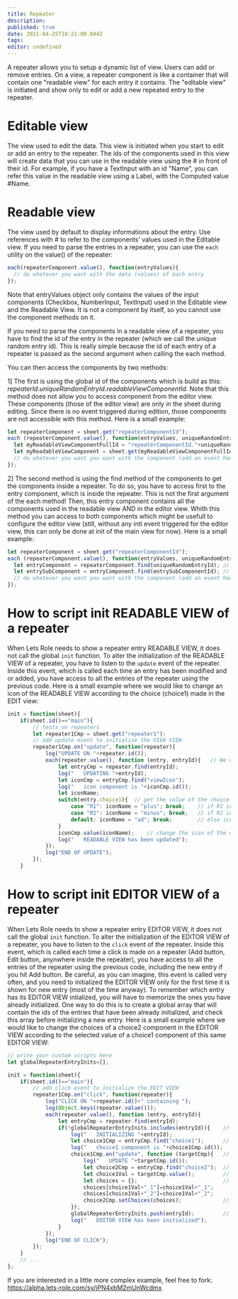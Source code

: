 ```yaml
---
title: Repeater
description: 
published: true
date: 2021-04-25T18:21:00.044Z
tags: 
editor: undefined
---
```


A repeater allows you to setup a dynamic list of view. Users can add or remove entries. On a view, a repeater component is like a container that will contain one "readable view" for each entry it contains. The "editable view" is initiated and show only to edit or add a new repeated entry to the repeater.

# Editable view
The view used to edit the data. This view is initiated when you start to edit or add an entry to the repeater. The ids of the components used in this view will create data that you can use in the readable view using the # in front of their id. For example, if you have a TextInput with an id "Name", you can refer this value in the readable view using a Label, with the Computed value #Name.

# Readable view
The view used by default to display informations about the entry. Use references with # to refer to the components' values used in the Editable view. If you need to parse the entries in a repeater, you can use the `each` utility on the value() of the repeater:
```javascript
each(repeaterComponent.value(), function(entryValues){
  // do whatever you want with the data (values) of each entry
});
```
Note that entryValues object only contains the values of the input components (Checkbox, NumberInput, TextInput) used in the Editable view and the Readable View. It is not a component by itself, so you cannot use the component methods on it.

If you need to parse the components in a readable view of a repeater, you have to find the id of the entry in the repeater (which we call the unique random entry id). This is really simple because the id of each entry of a repeater is passed as the second argument when calling the each method.

You can then access the components by two methods:

1] The first is using the global id of the components which is build as this: *repeaterId*.*uniqueRandomEntryId*.*readableViewComponentId*. Note that this method does not allow you to access component from the editor view. These components (those of the editor view) are only in the sheet during editing. Since there is no event triggered during edition, those components are not accessible with this method. Here is a small example:
```javascript
let repeaterComponent = sheet.get("repeaterComponentId");
each (repeaterComponent.value(), function(entryValues, uniqueRandomEntryId){
  let myReadableViewComponentFullId = "repeaterComponentId."+uniqueRandomEntryId+".myReadableViewComponentId"; // myReadableViewComponentFullId is the complete id of the component in the global view
  let myReadableViewComponent = sheet.get(myReadableViewComponentFullId);
  // do whatever you want you want with the component (add an event handler, etc.)
});
```

2] The second method is using the find method of the components to get the components inside a repeater. To do so, you have to access first to the entry component, which is inside the repeater. This is not the first argument of the each method! Then, this entry component contains all the components used in the readable view AND in the editor view. Whith this method you can access to both components which might be usefull to configure the editor view (still, without any inti event triggered for the editor view, this can only be done at init of the main view for now). Here is a small example:
```javascript
let repeaterComponent = sheet.get("repeaterComponentId");
each (repeaterComponent.value(), function(entryValues, uniqueRandomEntryId){
  let entryComponent = repeaterComponent.find(uniqueRandomEntryId); // look inside the repeater to find the entry container component
  let entrySubComponent = entryComponent.find(entrySubComponentId); // it can be "myLabel" for example; this is the same id that is used in the Lets Role editor; this can also be a reference to a component of the editor view of the repeater
  // do whatever you want you want with the component (add an event handler, etc.)
});
```

# How to script init READABLE VIEW of a repeater

When Lets Role needs to show a repeater entry READABLE VIEW, it does not call the global `init` function. To alter the initialization of the READABLE VIEW of a repeater, you have to listen to the `update` event of the repeater. Inside this event, which is called each time an entry has been modified and or added, you have access to all the entries of the repeater using the previous code. Here is a small example where we would like to change an icon of the READABLE VIEW according to the choice (choice1) made in the EDIT view:
```javascript
init = function(sheet){
    if(sheet.id()=="main"){
        // tests on repeaters
        let repeater1Cmp = sheet.get("repeater1");
        // add update event to initialize the VIEW VIEW
        repeater1Cmp.on("update", function(repeater){
            log("UPDATE ON "+repeater.id());
            each(repeater.value(), function (entry, entryId){   // We do not know which entry has been modified, so we do this on all entries
                let entryCmp = repeater.find(entryId);
                log("   UPDATING "+entryId);
                let iconCmp = entryCmp.find("viewIcon");
                log("   icon component is "+iconCmp.id());
                let iconName;
                switch(entry.choice1){  // get the value of the choice made in the EDITOR VIEW
                    case "R1": iconName = "plus"; break;    // if R1 icon will be +
                    case "R2": iconName = "minus"; break;   // if R2 icon will be -
                    default: iconName = "ad"; break;        // else icon will stay ad
                }
                iconCmp.value(iconName);    // change the icon of the component by settins its value
                log("   READABLE VIEW has been updated");
            });
            log("END OF UPDATE");
        });
    }
```

# How to script init EDITOR VIEW of a repeater

When Lets Role needs to show a repeater entry EDITOR VIEW, it does not call the global `init` function. To alter the initialization of the EDITOR VIEW of a repeater, you have to listen to the `click` event of the repeater. Inside this event, which is called each time a click is made on a repeater (Add button, Edit button, anynwhere inside the repeater), you have access to all the entries of the repeater using the previous code, including the new entry if you hit Add button. Be careful, as you can imagine, this event is called very often, and you need to initialized the EDITOR VIEW only for the first time it is shown for new entry (most of the time anyway). To remember which entry has its EDITOR VIEW intialized, you will have to memorize the ones you have already initialized. One way to do this is to create a global array that will contain the ids of the entries that have been already initialized, and check this array before initializing a new entry. Here is a small example where we would like to change the choices of a choice2 component in the EDITOR VIEW according to the selected value of a choice1 component of this same EDITOR VIEW:
```javascript
// write your custom scripts here
let globalRepeaterEntryInits=[];

init = function(sheet){
    if(sheet.id()=="main"){
        // add click event to initialize the EDIT VIEW
        repeater1Cmp.on("click", function(repeater){
            log("CLICK ON "+repeater.id()+" containing ");
            log(Object.keys(repeater.value()));
            each(repeater.value(), function (entry, entryId){
                let entryCmp = repeater.find(entryId);
                if(!globalRepeaterEntryInits.includes(entryId)){    // Only do this once, check if this EDIT VIEW has already been initialized
                    log("   INITIALIZING "+entryId);
                    let choice1Cmp = entryCmp.find("choice1");      // Get the choice1 componentof the EDITOR VIEW
                    log("   choice1 component is "+choice1Cmp.id());
                    choice1Cmp.on("update", function (targetCmp){   // Add an update event on choice1 component, so we can set the choice2 component choices according to choice1 value
                        log("   UPDATE "+targetCmp.id());
                        let choice2Cmp = entryCmp.find("choice2");  // Get the choice2 component of the EDITOR VIEW to change its choices
                        let choice1Val = targetCmp.value();         // Get the value of the choice1 component which is the one with the event
                        let choices = {};                           // Create the choices using the choice1 value
                        choices[choice1Val+"_1"]=choice1Val+"_1";
                        choices[choice1Val+"_2"]=choice1Val+"_2";
                        choice2Cmp.setChoices(choices);             // Set the choices choice with setChoices method
                    });
                    globalRepeaterEntryInits.push(entryId);         // Do not forget to add the id of the entry to tell the system it has already been initialized
                    log("   EDITOR VIEW has been initialized");
                }
            });
            log("END OF CLICK");
        });
    }
    // ...
};
```

If you are interested in a little more complex example, feel free to fork: https://alpha.lets-role.com/sy/jPN4xbM2mUnWcdmx
